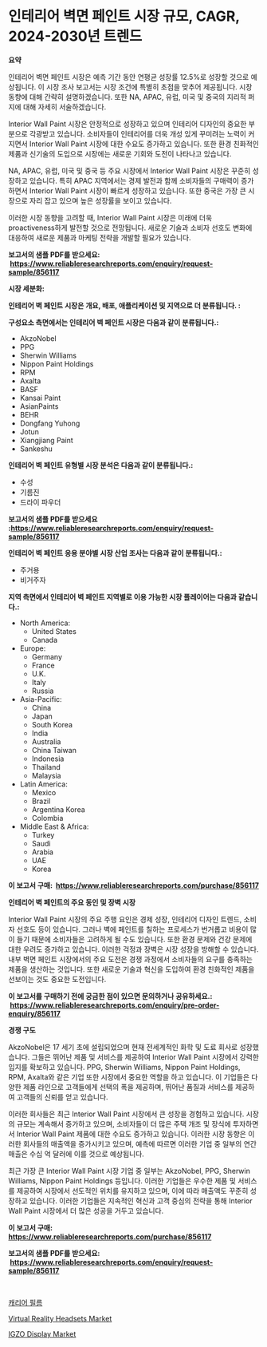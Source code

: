 <p><h1>인테리어 벽면 페인트 시장 규모, CAGR, 2024-2030년 트렌드</h1></p><p><strong>요약</strong></p>
<p><p>인테리어 벽면 페인트 시장은 예측 기간 동안 연평균 성장률 12.5%로 성장할 것으로 예상됩니다. 이 시장 조사 보고서는 시장 조건에 특별히 초점을 맞추어 제공됩니다. 시장 동향에 대해 간략히 설명하겠습니다. 또한 NA, APAC, 유럽, 미국 및 중국의 지리적 퍼지에 대해 자세히 서술하겠습니다.</p><p>Interior Wall Paint 시장은 안정적으로 성장하고 있으며 인테리어 디자인의 중요한 부분으로 각광받고 있습니다. 소비자들이 인테리어를 더욱 개성 있게 꾸미려는 노력이 커지면서 Interior Wall Paint 시장에 대한 수요도 증가하고 있습니다. 또한 환경 친화적인 제품과 신기술의 도입으로 시장에는 새로운 기회와 도전이 나타나고 있습니다.</p><p>NA, APAC, 유럽, 미국 및 중국 등 주요 시장에서 Interior Wall Paint 시장은 꾸준히 성장하고 있습니다. 특히 APAC 지역에서는 경제 발전과 함께 소비자들의 구매력이 증가하면서 Interior Wall Paint 시장이 빠르게 성장하고 있습니다. 또한 중국은 가장 큰 시장으로 자리 잡고 있으며 높은 성장률을 보이고 있습니다.</p><p>이러한 시장 동향을 고려할 때, Interior Wall Paint 시장은 미래에 더욱 proactiveness하게 발전할 것으로 전망됩니다. 새로운 기술과 소비자 선호도 변화에 대응하여 새로운 제품과 마케팅 전략을 개발할 필요가 있습니다.</p></p>
<p><strong>보고서의 샘플 PDF를 받으세요: &nbsp;<a href="https://www.reliableresearchreports.com/enquiry/request-sample/856117">https://www.reliableresearchreports.com/enquiry/request-sample/856117</a></strong></p>
<p><strong>시장 세분화:</strong></p>
<p><strong> 인테리어 벽 페인트 시장은 개요, 배포, 애플리케이션 및 지역으로 더 분류됩니다. :</strong></p>
<p><strong>구성요소 측면에서는 인테리어 벽 페인트 시장은 다음과 같이 분류됩니다.:</strong></p>
<p><ul><li>AkzoNobel</li><li>PPG</li><li>Sherwin Williams</li><li>Nippon Paint Holdings</li><li>RPM</li><li>Axalta</li><li>BASF</li><li>Kansai Paint</li><li>AsianPaints</li><li>BEHR</li><li>Dongfang Yuhong</li><li>Jotun</li><li>Xiangjiang Paint</li><li>Sankeshu</li></ul></p>
<p><strong> 인테리어 벽 페인트 유형별 시장 분석은 다음과 같이 분류됩니다.:</strong></p>
<p><ul><li>수성</li><li>기름진</li><li>드라이 파우더</li></ul></p>
<p><strong>보고서의 샘플 PDF를 받으세요 :<a href="https://www.reliableresearchreports.com/enquiry/request-sample/856117">https://www.reliableresearchreports.com/enquiry/request-sample/856117</a></strong></p>
<p><strong> 인테리어 벽 페인트 응용 분야별 시장 산업 조사는 다음과 같이 분류됩니다.:</strong></p>
<p><ul><li>주거용</li><li>비거주자</li></ul></p>
<p><strong>지역 측면에서 인테리어 벽 페인트 지역별로 이용 가능한 시장 플레이어는 다음과 같습니다.:</strong></p>
<p><ul>
    <li>
        North America:
        <ul>
            <li>United States</li>
            <li>Canada</li>
        </ul>
    </li>
    <li>
        Europe:
        <ul>
            <li>Germany</li>
            <li>France</li>
            <li>U.K.</li>
            <li>Italy</li>
            <li>Russia</li>
        </ul>
    </li>
    <li>
        Asia-Pacific:
        <ul>
            <li>China</li>
            <li>Japan</li>
            <li>South Korea</li>
            <li>India</li>
            <li>Australia</li>
            <li>China Taiwan</li>
            <li>Indonesia</li>
            <li>Thailand</li>
            <li>Malaysia</li>
        </ul>
    </li>
    <li>
        Latin America:
        <ul>
            <li>Mexico</li>
            <li>Brazil</li>
            <li>Argentina Korea</li>
            <li>Colombia</li>
        </ul>
    </li>
    <li>
        Middle East & Africa:
        <ul>
            <li>Turkey</li>
            <li>Saudi</li>
            <li>Arabia</li>
            <li>UAE</li>
            <li>Korea</li>
        </ul>
    </li>
    </ul></p>
<p><strong>이 보고서 구매: &nbsp;<a href="https://www.reliableresearchreports.com/purchase/856117">https://www.reliableresearchreports.com/purchase/856117</a></strong></p>
<p><strong>인테리어 벽 페인트의 주요 동인 및 장벽 시장</strong></p>
<p><p>Interior Wall Paint 시장의 주요 주행 요인은 경제 성장, 인테리어 디자인 트렌드, 소비자 선호도 등이 있습니다. 그러나 벽에 페인트를 칠하는 프로세스가 번거롭고 비용이 많이 들기 때문에 소비자들은 고려하게 될 수도 있습니다. 또한 환경 문제와 건강 문제에 대한 우려도 증가하고 있습니다. 이러한 걱정과 장벽은 시장 성장을 방해할 수 있습니다. 내부 벽면 페인트 시장에서의 주요 도전은 경쟁 과정에서 소비자들의 요구를 충족하는 제품을 생산하는 것입니다. 또한 새로운 기술과 혁신을 도입하여 환경 친화적인 제품을 선보이는 것도 중요한 도전입니다.</p></p>
<p><strong>이 보고서를 구매하기 전에 궁금한 점이 있으면 문의하거나 공유하세요.: &nbsp;<a href="https://www.reliableresearchreports.com/enquiry/pre-order-enquiry/856117">https://www.reliableresearchreports.com/enquiry/pre-order-enquiry/856117</a></strong></p>
<p><strong>경쟁 구도</strong></p>
<p><p>AkzoNobel은 17 세기 초에 설립되었으며 현재 전세계적인 화학 및 도료 회사로 성장했습니다. 그들은 뛰어난 제품 및 서비스를 제공하여 Interior Wall Paint 시장에서 강력한 입지를 확보하고 있습니다. PPG, Sherwin Williams, Nippon Paint Holdings, RPM, Axalta와 같은 기업 또한 시장에서 중요한 역할을 하고 있습니다. 이 기업들은 다양한 제품 라인으로 고객들에게 선택의 폭을 제공하며, 뛰어난 품질과 서비스를 제공하여 고객들의 신뢰를 얻고 있습니다.</p><p>이러한 회사들은 최근 Interior Wall Paint 시장에서 큰 성장을 경험하고 있습니다. 시장의 규모는 계속해서 증가하고 있으며, 소비자들이 더 많은 주택 개조 및 장식에 투자하면서 Interior Wall Paint 제품에 대한 수요도 증가하고 있습니다. 이러한 시장 동향은 이러한 회사들의 매출액을 증가시키고 있으며, 예측에 따르면 이러한 기업 중 일부의 연간 매출은 수십 억 달러에 이를 것으로 예상됩니다.</p><p>최근 가장 큰 Interior Wall Paint 시장 기업 중 일부는 AkzoNobel, PPG, Sherwin Williams, Nippon Paint Holdings 등입니다. 이러한 기업들은 우수한 제품 및 서비스를 제공하여 시장에서 선도적인 위치를 유지하고 있으며, 이에 따라 매출액도 꾸준히 성장하고 있습니다. 이러한 기업들은 지속적인 혁신과 고객 중심의 전략을 통해 Interior Wall Paint 시장에서 더 많은 성공을 거두고 있습니다.</p></p>
<p><strong>이 보고서 구매: &nbsp; <a href="https://www.reliableresearchreports.com/purchase/856117">https://www.reliableresearchreports.com/purchase/856117</a></strong></p>
<p><strong>보고서의 샘플 PDF를 받으세요: &nbsp;<a href="https://www.reliableresearchreports.com/enquiry/request-sample/856117">https://www.reliableresearchreports.com/enquiry/request-sample/856117</a></strong><strong></strong></p>
<p>&nbsp;</p>
<p><p><a href="https://github.com/wallacBahrtyinger567686/Market-Research-Report-List-1/blob/main/91788479066.md">캐리어 필름</a></p><p><a href="https://github.com/tamvrosiya/Market-Research-Report-List-3/blob/main/virtual-reality-headsets-market.md">Virtual Reality Headsets Market</a></p><p><a href="https://github.com/changoleonlaverguenzanoexiste/Market-Research-Report-List-2/blob/main/igzo-display-market.md">IGZO Display Market</a></p></p>